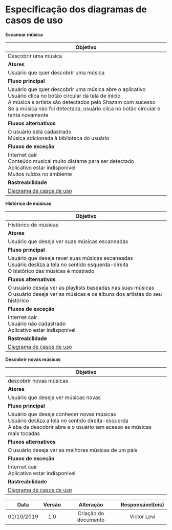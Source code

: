 # Especificação dos diagramas de casos de uso

**Escanear música**

|Objetivo  |
 -----------   |
|Descobrir uma música       |
|**Atores**|
|Usuário que quer descobrir uma música|
|**Fluxo principal**|
|Usuário que quer descobrir uma música abre o aplicativo<br>Usuário clica no botão circular da tela de início<br>A música e artista são detectados pelo Shazam com sucesso<br>Se a música não foi detectada, usuário clica no botão circular e tenta novamente|
|**Fluxos alternativos**|
|O usuário está cadastrado<br>Música adicionada à biblioteca do usuário<br>|
|**Fluxos de exceção**|
|Internet cair<br>Conteúdo musical muito distante para ser detectado<br>Aplicativo estar indisponível<br>Muitos ruídos no ambiente|
|**Rastreabilidade**|
|[Diagrama de casos de uso](https://requisitos-de-software.github.io/2019.2-Shazam/modelagem/diagramas/#escanear)|

**Histórico de músicas**

|Objetivo  |
 -----------   |
|Histórico de músicas       |
|**Atores**|
|Usuário que deseja ver suas músicas escaneadas	|
|**Fluxo principal**|
|Usuário que deseja rever suas músicas escaneadas<br>Usuário desliza a tela no sentido esquerda-direita<br>O histórico das músicas é mostrado|
|**Fluxos alternativos**|
|O usuário deseja ver as playlists baseadas nas suas músicas<br>O usuário deseja ver as músicas e os álbuns dos artistas do seu histórico<br>|
|**Fluxos de exceção**|
|Internet cair<br>Usuário não cadastrado<br>Aplicativo estar indisponível|
|**Rastreabilidade**|
|[Diagrama de casos de uso](https://requisitos-de-software.github.io/2019.2-Shazam/modelagem/diagramas/#historico-de-musicas)|

**Descobrir novas músicas**

|Objetivo  |
 -----------   |
|descobrir novas músicas       |
|**Atores**|
|Usuário que deseja ver músicas novas	|
|**Fluxo principal**|
|Usuário que deseja conhecer novas músicas<br>Usuário desliza a tela no sentido direita-esquerda<br>A aba de descobrir abre e o usuário tem acesso as músicas mais tocadas|
|**Fluxos alternativos**|
|O usuário deseja ver as melhores músicas de um país|
|**Fluxos de exceção**|
|Internet cair<br>Aplicativo estar indisponível|
|**Rastreabilidade**|
|[Diagrama de casos de uso](https://requisitos-de-software.github.io/2019.2-Shazam/modelagem/diagramas/#descobrir-musicas-novas)|

|Data|Versão|Alteração|Responsável(eis)|
|:--:|:----:|:-------:|:---:|
| 01/10/2019 | 1.0 | Criação do documento | Victor Levi |

